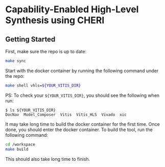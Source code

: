 # Capability-Enabled High-Level Synthesis using CHERI

## Getting Started

First, make sure the repo is up to date:
```sh
make sync
```
Start with the docker container by running the following command under the repo:
```sh
make shell vhls=${YOUR_VITIS_DIR}
```
PS: To check your `${YOUR_VITIS_DIR}`, you should see the following when run:
```
$ ls ${YOUR_VITIS_DIR}
DocNav  Model_Composer  Vitis  Vitis_HLS  Vivado  xic
```

It may take long time to build the docker container for the first time. Once done, you should enter the docker container. To build the tool, run the following command:
```sh
cd /workspace
make build 
```
This should also take long time to finish.

